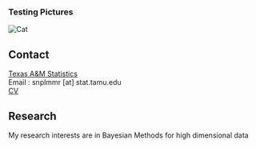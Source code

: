 ### Testing Pictures
![Cat](https://upload.wikimedia.org/wikipedia/commons/0/0b/Cat_poster_1.jpg)

## Contact
[Texas A&M Statistics](stat.tamu.edu)  
Email : snplmmr [at] stat.tamu.edu  
[CV]()
## Research
My research interests are in Bayesian Methods for high dimensional data 



